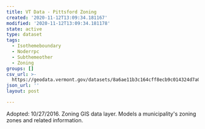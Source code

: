 ```yaml
---
title: VT Data - Pittsford Zoning
created: '2020-11-12T13:09:34.181167'
modified: '2020-11-12T13:09:34.181178'
state: active
type: dataset
tags:
  - Isothemeboundary
  - Noderrpc
  - Subthemeother
  - Zoning
groups: []
csv_url: >-
  https://geodata.vermont.gov/datasets/8a6ae11b3c164cff8ecb9c014324d7a0_0.csv?outSR=%7B%22latestWkid%22%3A3857%2C%22wkid%22%3A102100%7D
json_url: ''
layout: post

---
```

Adopted: 10/27/2016. Zoning GIS data layer. Models a municipality's zoning zones and related information.
